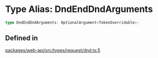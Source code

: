 # Type Alias: DndEndDndArguments

```ts
type DndEndDndArguments: OptionalArgument<TokenOverridable>;
```

## Defined in

[packages/web-api/src/types/request/dnd.ts:5](https://github.com/slackapi/node-slack-sdk/blob/main/packages/web-api/src/types/request/dnd.ts#L5)
